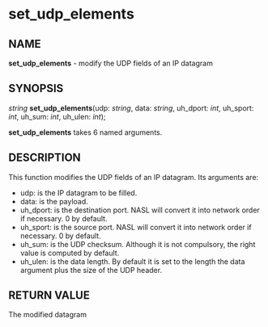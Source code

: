 # set_udp_elements

## NAME

**set_udp_elements** - modify the UDP fields of an IP datagram

## SYNOPSIS

*string* **set_udp_elements**(udp: *string*, data: *string*, uh_dport: *int*, uh_sport: *int*, uh_sum: *int*, uh_ulen: *int*);

**set_udp_elements** takes 6 named arguments.

## DESCRIPTION

This function modifies the UDP fields of an IP datagram. Its arguments are:

- udp: is the IP datagram to be filled.
- data: is the payload.
- uh_dport: is the destination port. NASL will convert it into network order if necessary. 0 by default.
- uh_sport: is the source port. NASL will convert it into network order if necessary. 0 by default.
- uh_sum: is the UDP checksum. Although it is not compulsory, the right value is computed by default.
- uh_ulen: is the data length. By default it is set to the length the data argument plus the size of the UDP header.

## RETURN VALUE

The modified datagram
